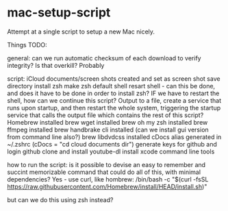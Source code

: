 # mac-setup-script
Attempt at a single script to setup a new Mac nicely. 

Things TODO:

general:
can we run automatic checksum of each download to verify integrity? Is that overkill? Probably

script:
iCloud documents/screen shots created and set as screen shot save directory
install zsh
make zsh default shell
resart shell - can this be done, and does it have to be done in order to install zsh? IF we have to restart the shell, how can we continue this script? Output to a file, create a service that runs upon startup, and then restart the whole system, triggering the startup service that calls the output file which contains the rest of this script? 
Homebrew installed
brew wget installed
brew oh my zsh installed
brew ffmpeg installed
brew handbrake cli installed (can we install gui version from command line also?)
brew libdvdcss installed
cDocs alias generated in ~/.zshrc (cDocs = "cd cloud documents dir")
generate keys for github and login
github clone and install youtube-dl
install xcode command line tools


how to run the script:
is it possible to devise an easy to remember and succint memorizable command that could do all of this, with minimal dependencies? 
Yes - use curl, like hombrew: /bin/bash -c "$(curl -fsSL https://raw.githubusercontent.com/Homebrew/install/HEAD/install.sh)"

but can we do this using zsh instead? 
